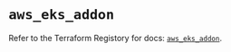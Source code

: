 # `aws_eks_addon`

Refer to the Terraform Registory for docs: [`aws_eks_addon`](https://registry.terraform.io/providers/hashicorp/aws/5.13.1/docs/resources/eks_addon).
